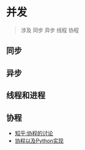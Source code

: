 # 并发
> 涉及 同步 异步 线程 协程

## 同步

## 异步

## 线程和进程

## 协程

- [知乎:协程的讨论](https://www.zhihu.com/question/20511233)
- [协程以及Python实现](http://www.cnblogs.com/zingp/p/5911537.html)